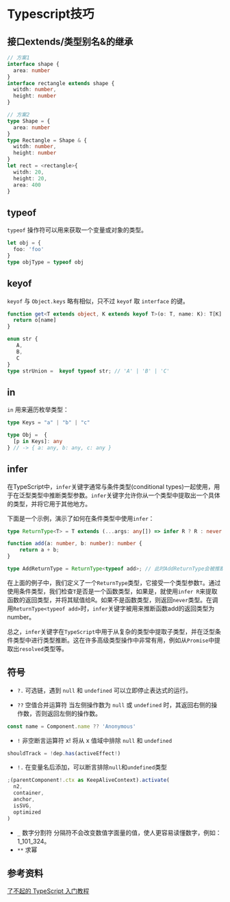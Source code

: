 # Typescript技巧

## 接口extends/类型别名&的继承

```ts
// 方案1
interface shape {
  area: number
}
interface rectangle extends shape {
  witdh: number,
  height: number
}

// 方案2
type Shape = {
  area: number
}
type Rectangle = Shape & {
  witdh: number,
  height: number
}
let rect = <rectangle>{
  witdh: 20,
  height: 20,
  area: 400
}
```

## typeof

`typeof` 操作符可以用来获取一个变量或对象的类型。

```ts
let obj = {
  foo: 'foo'
}
type objType = typeof obj
```

## keyof

`keyof` 与 `Object.keys` 略有相似，只不过 `keyof` 取 `interface` 的键。

```ts
function get<T extends object, K extends keyof T>(o: T, name: K): T[K] {
  return o[name]
}

enum str {
   A,
   B,
   C
}
type strUnion =  keyof typeof str; // 'A' | 'B' | 'C'
```

## in

`in` 用来遍历枚举类型：

```ts
type Keys = "a" | "b" | "c"

type Obj =  {
  [p in Keys]: any
} // -> { a: any, b: any, c: any }
```

## infer

在TypeScript中，`infer`关键字通常与条件类型(conditional types)一起使用，用于在泛型类型中推断类型参数。`infer`关键字允许你从一个类型中提取出一个具体的类型，并将它用于其他地方。

下面是一个示例，演示了如何在条件类型中使用`infer`：

```ts
type ReturnType<T> = T extends (...args: any[]) => infer R ? R : never;

function add(a: number, b: number): number {
    return a + b;
}

type AddReturnType = ReturnType<typeof add>; // 此时AddReturnType会被推断为number类型
```

在上面的例子中，我们定义了一个`ReturnType`类型，它接受一个类型参数`T`。通过使用条件类型，我们检查`T`是否是一个函数类型，如果是，就使用`infer R`来提取函数的返回类型，并将其赋值给R。如果不是函数类型，则返回`never`类型。在调用`ReturnType<typeof add>`时，`infer`关键字被用来推断函数add的返回类型为number。

总之，`infer`关键字在`TypeScript`中用于从复杂的类型中提取子类型，并在泛型条件类型中进行类型推断。这在许多高级类型操作中非常有用，例如从`Promise`中提取出`resolved`类型等。

## 符号

- `?.` 可选链，遇到 `null` 和 `undefined` 可以立即停止表达式的运行。

- `??` 空值合并运算符 当左侧操作数为 `null` 或 `undefined` 时，其返回右侧的操作数，否则返回左侧的操作数。

```ts
const name = Component.name ?? 'Anonymous'
```

- `!` 非空断言运算符 x! 将从 x 值域中排除 `null` 和 `undefined`

```ts
shouldTrack = !dep.has(activeEffect!)
```

- `!.` 在变量名后添加，可以断言排除`null`和`undefined`类型

```ts
;(parentComponent!.ctx as KeepAliveContext).activate(
  n2,
  container,
  anchor,
  isSVG,
  optimized
)
```

- `_` 数字分割符 分隔符不会改变数值字面量的值，使人更容易读懂数字，例如：1_101_324。
- `**` 求幂

## 参考资料

[了不起的 TypeScript 入门教程](https://juejin.cn/post/6844904182843965453#heading-51)
